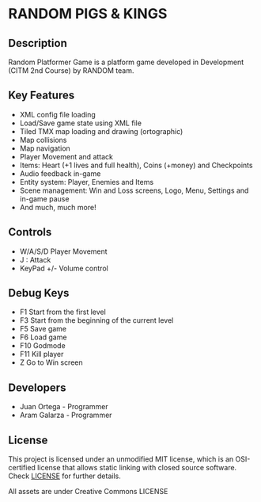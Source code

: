 # RANDOM PIGS & KINGS

## Description

Random Platformer Game is a platform game developed in Development (CITM 2nd Course) by RANDOM team.

## Key Features

 - XML config file loading
 - Load/Save game state using XML file
 - Tiled TMX map loading and drawing (ortographic)
 - Map collisions
 - Map navigation
 - Player Movement and attack
 - Items: Heart (+1 lives and full health), Coins (+money) and Checkpoints
 - Audio feedback in-game
 - Entity system: Player, Enemies and Items
 - Scene management: Win and Loss screens, Logo, Menu, Settings and in-game pause
 - And much, much more!
 
## Controls

 - W/A/S/D Player Movement
 - J : Attack
 - KeyPad +/- Volume control
 
 ## Debug Keys

 - F1 Start from the first level
 - F3 Start from the beginning of the current level
 - F5 Save game
 - F6 Load game
 - F10 Godmode
 - F11 Kill player
 - Z Go to Win screen
 
## Developers

 - Juan Ortega - Programmer
 - Aram Galarza - Programmer


## License

This project is licensed under an unmodified MIT license, which is an OSI-certified license that allows static linking with closed source software. Check [LICENSE](LICENSE) for further details.

All assets are under Creative Commons LICENSE

